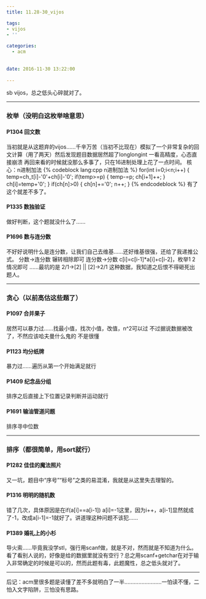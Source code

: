 ```yaml
---
title: 11.28-30_vijos

tags:
- vijos
- ''
    
categories:
  - acm
  
  
date: 2016-11-30 13:22:00
  
---
```

sb vijos，总之低头心碎就对了。
<!--more-->

---

### 枚举（没明白这枚举啥意思）
#### P1304 回文数

当初就是从这题弃的vijos……千辛万苦（当初不比现在）模拟了一个非常复杂的回文计算（用了两天）然后发现题目数据居然超了longlongint 一看高精度，心态直接崩溃
再回来看的时候就没那么多事了，只在16进制处理上花了一点时间。
核心：n进制加法
{% codeblock  lang:cpp  n进制加法 %}
	for(int i=0;i<n;i++)
	{
	    temp=ch_t[i]-'0'+ch[i]-'0';
	    if(temp>=p)
	    {
	        temp-=p;
	        ch[i+1]++;
	    }
	    ch[i]=temp+'0';
	}
	if(ch[n]>0)
	{
	    ch[n]+='0';
	    n++;
	}
{% endcodeblock %}
有了这个就差不多了。

#### P1335 数独验证
做好判断，这个题就没什么了……

#### P1696 数与连分数
不好好说明什么是连分数，让我们自己去维基……还好维基很强，还给了我递推公式。
分数->连分数 辗转相除即可
连分数->分数 c[i]=c[i-1]*a[i]+c[i-2]，枚举1 2情况即可
……最坑的是  2/1->[2]  ||  [2]->2/1   这种数据，我知道之后恨不得砸死出题人。

---

### 贪心（以前高估这些题了）
#### P1097 合并果子
居然可以暴力过……找最小值，找次小值，改值，n^2可以过
不过据说数据被改了，不然应该哈夫曼什么鬼的 不是很懂

#### P1123 均分纸牌
暴力过……遍历从第一个开始满足就行

#### P1409 纪念品分组
排序之后直接上下位置记录判断并运动就行

#### P1691 输油管道问题
排序寻中位数

---

### 排序（都很简单，用sort就行）
#### P1282 佳佳的魔法照片
又一坑，题目中“序号”“标号”之类的易混淆，我就是从这里失去理智的。

#### P1316 明明的随机数
错了几次，具体原因是在<!--0-->if(a[i]==a[i-1]) a[i]=-1这里，因为i++，a[i-1]显然就成了-1，改成a[i-1]=-1就好了。讲道理这种问题不该犯……

#### P1389 婚礼上的小杉
导火索……毕竟我没学stl，强行用scanf做，就是不对，然而就是不知道为什么。看了看别人说的，好像是给的数据里就没有空行？总之用scanf+getchar在对于输入非常确定的时候是可以的，然而此题有毒，此题魔性，总之低头就对了。

---

后记：acm里很多题是读懂了差不多就明白了一半……………………一怕读不懂，二怕入文字陷阱，三怕没有思路。